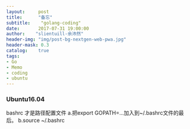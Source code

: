 ```yaml
---
layout:     post
title:		"备忘"
subtitle:    "golang-coding"
date:	    2017-07-31 19:00:00
author:	   "slientuill-余沛然"
header-img: "img/post-bg-nextgen-web-pwa.jpg"
header-mask: 0.3
catalog:    true
tags:
- Go
- Memo
- coding
- ubuntu
---
```


> 

### Ubuntu16.04
bashrc 才是路径配置文件
a.把export GOPATH=...加入到~/.bashrc文件的最后。
b.source ~/.bashrc

